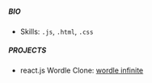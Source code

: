 ##### BIO

- Skills: `.js`, `.html`, `.css`

##### PROJECTS

- react.js Wordle Clone: [wordle infinite](https://wordle-infinite.herokuapp.com/)
